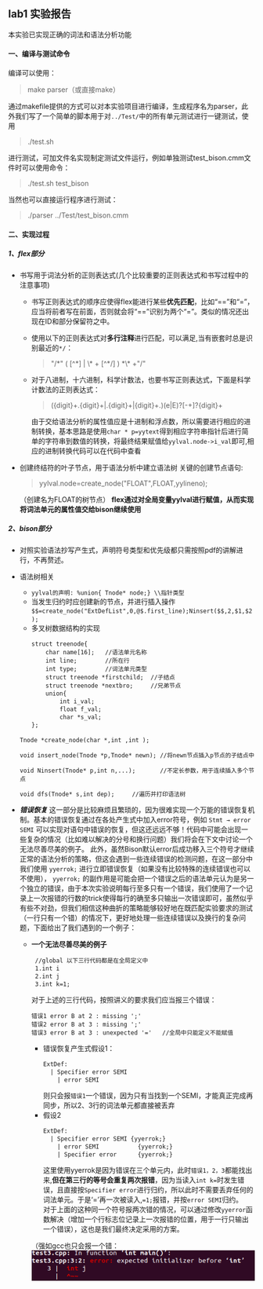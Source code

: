 
## lab1 实验报告
本实验已实现正确的词法和语法分析功能
#### 一、编译与测试命令
编译可以使用：
  > make parser（或直接make）

通过makefile提供的方式可以对本实验项目进行编译，生成程序名为parser，此外我们写了一个简单的脚本用于对`../Test/`中的所有单元测试进行一键测试，使用
  > ./test.sh

进行测试，可加文件名实现制定测试文件运行，例如单独测试test_bison.cmm文件时可以使用命令：
  > ./test.sh test_bison

当然也可以直接运行程序进行测试：
  > ./parser ../Test/test_bison.cmm
#### 二、实现过程
##### 1、flex部分
* 书写用于词法分析的正则表达式(几个比较重要的正则表达式和书写过程中的注意事项)
  * 书写正则表达式的顺序应使得flex能进行某些**优先匹配**，比如“\==”和“=”，应当将前者写在前面，否则就会将“==”识别为两个“=”。类似的情况还出现在ID和部分保留符之中。
  * 使用以下的正则表达式对**多行注释**进行匹配，可以满足,当有嵌套时总是识别最近的`*/`：
    > "/\*" ( [\^\*] | \\\* + [\^\*/] ) \*\\\* +"/"
  * 对于八进制，十六进制，科学计数法，也要书写正则表达式，下面是科学计数法的正则表达式：
    > ({digit}+\.{digit}+|\.{digit}+|{digit}+\.)(e|E)?[-+]?{digit}+

    由于交给语法分析的属性值应是十进制和浮点数，所以需要进行相应的进制转换，基本思路是使用``char * p=yytext``得到相应字符串指针后进行简单的字符串到数值的转换，将最终结果赋值给``yylval.node->i_val``即可,相应的进制转换代码可以在代码中查看
    

* 创建终结符的叶子节点，用于语法分析中建立语法树
  关键的创建节点语句:
  > yylval.node=create_node("FLOAT",FLOAT,yylineno);

  （创建名为FLOAT的树节点）
  **flex通过对全局变量yylval进行赋值，从而实现将词法单元的属性值交给bison继续使用**
##### 2、bison部分
* 对照实验语法抄写产生式，声明符号类型和优先级都只需按照pdf的讲解进行，不再赘述。
* 语法树相关
  * `yylval的声明: %union{ Tnode* node;} \\指针类型`
  * 当发生归约时应创建新的节点，并进行插入操作
  `$$=create_node("ExtDefList",0,@$.first_line);Ninsert($$,2,$1,$2);`
  * 多叉树数据结构的实现
    ```
    struct treenode{
    	char name[16];   //语法单元名称
    	int line;        //所在行
    	int type;        //词法单元类型
    	struct treenode *firstchild;  //子结点
    	struct treenode *nextbro;     //兄弟节点
    	union{
    		int i_val;
    		float f_val;
    		char *s_val;
    };
    ```
  `Tnode *create_node(char *,int ,int );`
	
  `void insert_node(Tnode *p,Tnode* newn); //将newn节点插入p节点的子结点中`
	
  `void Ninsert(Tnode* p,int n,...);       //不定长参数，用于连续插入多个节点`
	
  `void dfs(Tnode* s,int dep);     //遍历并打印语法树`
* ***错误恢复***
  这一部分是比较麻烦且繁琐的，因为很难实现一个万能的错误恢复机制。基本的错误恢复通过在各处产生式中加入error符号，例如 ``Stmt → error SEMI`` 可以实现对语句中错误的恢复，但这还远远不够！代码中可能会出现一些复杂的情况（比如难以解决的分号和换行问题）我们将会在下文中讨论一个无法尽善尽美的例子。
  此外，虽然Bison默认error后成功移入三个符号才继续正常的语法分析的策略，但这会遇到一些连续错误的检测问题，在这一部分中我们使用 `yyerrok;` 进行立即错误恢复（如果没有比较特殊的连续错误也可以不使用）， `yyerrok;` 的副作用是可能会把一个错误之后的语法单元认为是另一个独立的错误，由于本次实验说明每行至多只有一个错误，我们使用了一个记录上一次报错的行数的trick使得每行的确至多只输出一次错误即可，虽然似乎有些不对劲，但我们相信这种曲折的策略能够较好地在既匹配实验要求的测试（一行只有一个错）的情况下，更好地处理一些连续错误以及换行的复杂问题，下面给出了我们遇到的一个例子：
  * **一个无法尽善尽美的例子**
    ```
     //global 以下三行代码都是在全局定义中
     1.int i
     2.int j
     3.int k=1;
    ```
    对于上述的三行代码，按照讲义的要求我们应当报三个错误：
    ```
    错误1 error B at 2 : missing ';'
    错误2 error B at 3 : missing ';'
    错误3 error B at 3 : unexpected '='   //全局中只能定义不能赋值
    ```
	* 错误恢复产生式假设1：
	  ```
	  ExtDef:
	    | Specifier error SEMI
		  | error SEMI
	  ```
	  则只会报`错误1`一个错误，因为只有当找到一个SEMI，才能真正完成再同步，所以2、3行的词法单元都直接被丢弃
	* 假设2
	  ```
	  ExtDef:
	    | Specifier error SEMI {yyerrok;}
		  | error SEMI           {yyerrok;}
		  | Specifier error      {yyerrok;}
	  ```
	  这里使用yyerrok是因为错误在三个单元内，此时`错误1，2，3`都能找出来,**但在第三行的等号会重复两次报错**，因为当读入`int k=`时发生错误，且直接按`Specifier error`进行归约，所以此时不需要丢弃任何的词法单元。于是‘=’再一次被读入,`=1;`报错，并按`error SEMI`归约。  
      对于上面的这种同一个符号报两次错的情况，可以通过修改`yyerror`函数解决（增加一个行标志位记录上一次报错的位置，用于一行只输出一个错误），这也是我们最终决定采用的方案。
	
	（强如gcc也只会报一个错：
	![](1.png)